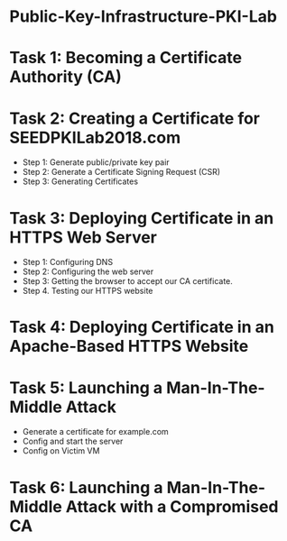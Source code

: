 # Public-Key-Infrastructure-PKI-Lab
<h1>Task 1: Becoming a Certificate Authority (CA)</h1>
<h1>Task 2: Creating a Certificate for SEEDPKILab2018.com</h1>
<ul>
<li>Step 1: Generate public/private key pair</li>
<li>Step 2: Generate a Certificate Signing Request (CSR)</li>
<li>Step 3: Generating Certificates</li>
</ul>
<h1>Task 3: Deploying Certificate in an HTTPS Web Server</h1>
<ul>
<li>Step 1: Configuring DNS</li>
<li>Step 2: Configuring the web server</li>
<li>Step 3: Getting the browser to accept our CA certificate.</li>
<li>Step 4. Testing our HTTPS website</li>
</ul>
<h1>Task 4: Deploying Certificate in an Apache-Based HTTPS Website</h1>
<h1>Task 5: Launching a Man-In-The-Middle Attack</h1>
<ul>
<li>Generate a certificate for example.com</li>
<li>Config and start the server</li>
<li>Config on Victim VM</li>
</ul>
<h1>Task 6: Launching a Man-In-The-Middle Attack with a Compromised CA</h1>
